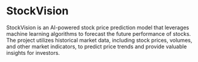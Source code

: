 # StockVision
StockVision is an AI-powered stock price prediction model that leverages machine learning algorithms to forecast the future performance of stocks. The project utilizes historical market data, including stock prices, volumes, and other market indicators, to predict price trends and provide valuable insights for investors.
